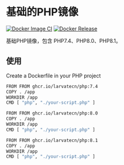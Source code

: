 # 基础的PHP镜像

[![Docker Image CI](https://github.com/larvatecn/docker-php/actions/workflows/docker-image.yml/badge.svg)](https://github.com/larvatecn/docker-php/actions/workflows/docker-image.yml)
[![Docker Release](https://github.com/larvatecn/docker-php/actions/workflows/docker-publish.yml/badge.svg)](https://github.com/larvatecn/docker-php/actions/workflows/docker-publish.yml)

基础PHP镜像，包含 PHP7.4、PHP8.0、PHP8.1。

## 使用

Create a Dockerfile in your PHP project

```bash
FROM FROM ghcr.io/larvatecn/php:7.4
COPY . /app
WORKDIR /app
CMD [ "php", "./your-script.php" ]
```

```bash
FROM FROM ghcr.io/larvatecn/php:8.0
COPY . /app
WORKDIR /app
CMD [ "php", "./your-script.php" ]
```


```bash
FROM FROM ghcr.io/larvatecn/php:8.1
COPY . /app
WORKDIR /app
CMD [ "php", "./your-script.php" ]
```
